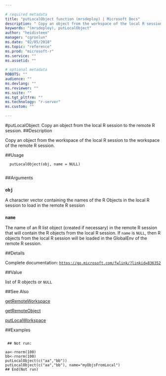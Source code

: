 ```yaml
--- 
 
# required metadata 
title: "putLocalObject function (mrsdeploy) | Microsoft Docs" 
description: " Copy an object from the workspace of the local R session to the workspace  of the remote R session. " 
keywords: "(mrsdeploy), putLocalObject" 
author: "heidisteen" 
manager: "cgronlun" 
ms.date: "02/05/2018" 
ms.topic: "reference" 
ms.prod: "microsoft-r" 
ms.service: "" 
ms.assetid: "" 
 
# optional metadata 
ROBOTS: "" 
audience: "" 
ms.devlang: "" 
ms.reviewer: "" 
ms.suite: "" 
ms.tgt_pltfrm: "" 
ms.technology: "r-server" 
ms.custom: "" 
 
--- 
```

 
 
 
 
 #putLocalObject: Copy an object from the local R session to the remote R session. 
 ##Description
 
Copy an object from the workspace of the local R session to the workspace 
of the remote R session.
 
 
 ##Usage

```   
  putLocalObject(obj, name = NULL)
 
```
 
 ##Arguments

   
  
 ### `obj`
 A character vector containing the names of the R Objects in the local R session to load in the remote R session 
  
  
  
 ### `name`
 The name of an R list object (created if necessary) in the remote R session that will contain the R objects from the local R session.  If `name` is `NULL`, then R objects from the local R session will be loaded in the GlobalEnv of the remote R session. 
  
 
 
 ##Details
 
Complete documentation: [`https://go.microsoft.com/fwlink/?linkid=836352`](https://go.microsoft.com/fwlink/?linkid=836352)

 
 
 ##Value
 
list of R objects or `NULL`
 
 ##See Also
 
[getRemoteWorkspace](getRemoteWorkspace.md)

[getRemoteObject](getRemoteObject.md)

[putLocalWorkspace](putLocalWorkspace.md)
   
 ##Examples

 ```
   
  ## Not run:
 
aa<-rnorm(100)
bb<-rnorm(100)
putLocalObject(c("aa","bb"))
putLocalObject(c("aa","bb"), name="myObjsFromLocal")
 ## End(Not run) 
  
 
```
 

